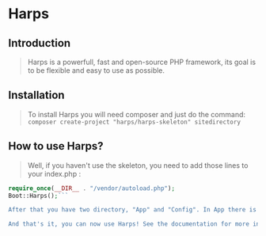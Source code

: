 # Harps
## Introduction

> Harps is a powerfull, fast and open-source PHP framework, its goal is to be  flexible and easy to use as possible.

## Installation

> To install Harps you will need composer and just do the command:
```composer create-project "harps/harps-skeleton" sitedirectory```

## How to use Harps?

> Well, if you haven't use the skeleton, you need to add those lines to your index.php :
```php
require_once(__DIR__ . "/vendor/autoload.php");
Boot::Harps();```

After that you have two directory, "App" and "Config". In App there is all the Controllers, Models, Managers, Views and Ressources. And in Config there is the Parameters and the Route configurations.

And that's it, you can now use Harps! See the documentation for more informations.

